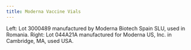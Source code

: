 ```yaml
---
title: Moderna Vaccine Vials
---
```

Left: Lot 3000489 manufactured by Moderna Biotech Spain SLU, used in Romania.
Right: Lot 044A21A manufactured for Moderna US, Inc. in Cambridge, MA, used USA.
